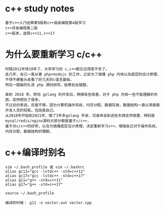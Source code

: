 # c++ study notes

    基于c++入门经典第9版和c++高级编程第4版学习
    c++并发编程第二版
    c++版本，选择c++11,c++17

# 为什么要重新学习 c/c++

    时隔2012年快10年了，大学学习的 c,c++都忘记得差不多了。
    这几年，自己一直从事 php+nodejs 的工作，之前为了搞懂 php 内核以及底层的设计原理，不得不硬着头皮看了好几天的c语言基础，
    然后一股脑的扎进 php 源码研究，结果处处碰壁。

    直到 2018 年，转向 golang 的开发后，稍微有些改善，对于 php 内核一些不能理解的东西，突然明白了很多。
    不过总的来说，还是不够，因为计算机操作系统，内存分配，数据存放，数据结构一直以来都是开发人员的短板，包括我自己。
    从2018年开始到2021年，做了3年多golang 开发，切身体会到这些东西任然很重，特别是mysql/redis/nginx源码大部分都是基于c/c++，
    基于对c/c++的好奇，以及为搞懂底层设计原理，决定重新学习c++，增强自己对于操作系统，内存分配，数据结构的理解。

# c++编译时别名

    vim ~/.bash_profile 或 vim ~/.bashrc
    alias gc11="gcc -lstdc++ -std=c++11"
    alias gc17="gcc -lstdc++ -std=c++17"
    alias g11="g++ -std=c++11"
    alias g17="g++ -std=c++17"

    source ~/.bash_profile

    编译的时候： g11 -o vector.out vector.cpp
